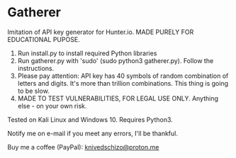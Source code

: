 # Gatherer
Imitation of API key generator for Hunter.io. MADE PURELY FOR EDUCATIONAL PUPOSE.

1. Run install.py to install required Python libraries
2. Run gatherer.py with 'sudo' (sudo python3 gatherer.py). Follow the instructions.
3. Please pay attention: API key has 40 symbols of random combination of letters and digits. It's more than trillion combinations. This thing is going to be slow.
4. MADE TO TEST VULNERABILITIES, FOR LEGAL USE ONLY. Anything else - on your own risk.

Tested on Kali Linux and Windows 10.
Requires Python3.

Notify me on e-mail if you meet any errors, I'll be thankful.

Buy me a coffee (PayPal):
knivedschizo@proton.me
